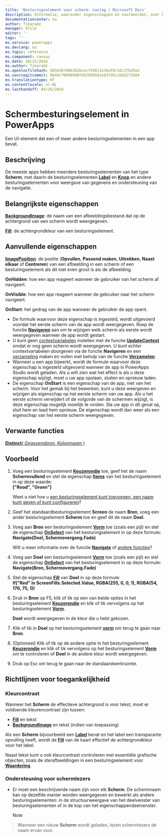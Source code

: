 ```yaml
---
title: 'Besturingselement voor scherm: naslag | Microsoft Docs'
description: Informatie, waaronder eigenschappen en voorbeelden, over het besturingselement Scherm
documentationcenter: na
author: fikaradz
manager: kfile
editor: ''
tags: ''
ms.service: powerapps
ms.devlang: na
ms.topic: reference
ms.component: canvas
ms.date: 10/25/2016
ms.author: fikaradz
ms.openlocfilehash: d03e587d86262bcecf59012e36af0c3dc27b29a3
ms.sourcegitcommit: 8bd4c700969d0fd42950581e03fd5ccbb5273584
ms.translationtype: HT
ms.contentlocale: nl-NL
ms.lasthandoff: 04/26/2018
---
```

# <a name="screen-control-in-powerapps"></a>Schermbesturingselement in PowerApps
Een UI-element dat een of meer andere besturingselementen in een app bevat.

## <a name="description"></a>Beschrijving
De meeste apps hebben meerdere besturingselementen van het type **Scherm**, met daarin de besturingselementen **[Label](control-text-box.md)** en **[Knop](control-button.md)** en andere besturingselementen voor weergave van gegevens en ondersteuning van de navigatie.

## <a name="key-properties"></a>Belangrijkste eigenschappen
**[BackgroundImage](properties-visual.md)**: de naam van een afbeeldingsbestand dat op de achtergrond van een scherm wordt weergegeven.

**[Fill](properties-color-border.md)**: de achtergrondkleur van een besturingselement.

## <a name="additional-properties"></a>Aanvullende eigenschappen
**[ImagePosition](properties-visual.md)**: de positie (**Opvullen**, **Passend maken**, **Uitrekken**, **Naast elkaar** of **Centreren**) van een afbeelding in een scherm of een besturingselement als dit niet even groot is als de afbeelding.

**OnHidden**: hoe een app reageert wanneer de gebruiker van het scherm af navigeert.

**OnVisible**: hoe een app reageert wanneer de gebruiker naar het scherm navigeert.

**OnStart**: het gedrag van de app wanneer de gebruiker de app opent.

* De formule waarvoor deze eigenschap is ingesteld, wordt uitgevoerd voordat het eerste scherm van de app wordt weergegeven. Roep de functie [**Navigeren**](../functions/function-navigate.md) aan om te wijzigen welk scherm als eerste wordt weergegeven wanneer de app wordt gestart.
* U kunt geen [contextvariabelen](../working-with-variables.md) instellen met de functie [**UpdateContext**](../functions/function-updatecontext.md) omdat er nog geen scherm wordt weergegeven. U kunt echter contextvariabelen doorgeven via de functie **Navigeren** en een [verzameling](../working-with-variables.md) maken en vullen met behulp van de functie [**Verzamelen**](../functions/function-clear-collect-clearcollect.md).
* Wanneer u een app bijwerkt, wordt de formule waarvoor deze eigenschap is ingesteld uitgevoerd wanneer de app in PowerApps Studio wordt geladen. Als u wilt zien wat het effect is als u deze eigenschap wijzigt, moet u uw app opslaan, sluiten en opnieuw laden.
* De eigenschap **OnStart** is een eigenschap van de app, niet van het scherm. Voor het gemak bij het bewerken, kunt u deze weergeven en wijzigen als eigenschap op het eerste scherm van uw app. Als u het eerste scherm verwijdert of de volgorde van de schermen wijzigt, is deze eigenschap mogelijk moeilijk te vinden. Sla uw app in dit geval op, sluit hem en laad hem opnieuw. De eigenschap wordt dan weer als een eigenschap van het eerste scherm weergegeven.

## <a name="related-functions"></a>Verwante functies
[**Distinct**( *Gegevensbron*, *Kolomnaam* )](../functions/function-distinct.md)

## <a name="example"></a>Voorbeeld
1. Voeg een besturingselement **[Keuzerondje](control-radio.md)** toe, geef het de naam **Schermvullend** en stel de eigenschap **[Items](properties-core.md)** van het besturingselement in op deze waarde:<br>
   **["Rood", "Groen"]**
   
    Weet u niet hoe u [een besturingselement kunt toevoegen, een naam kunt geven of kunt configureren](../add-configure-controls.md)?
2. Geef het standaardbesturingselement **Screen** de naam **Bron**, voeg een ander besturingselement **Scherm** toe en geef dit de naam **Doel**.
3. Voeg aan **Bron** een besturingselement **[Vorm](control-shapes-icons.md)** toe (zoals een pijl) en stel de eigenschap **[OnSelect](properties-core.md)** van het besturingselement in op deze formule:<br>
   **Navigate(Doel, Schermovergang.Fade)**
   
    Wilt u meer informatie over de functie **[Navigate](../functions/function-navigate.md)** of [andere functies](../formula-reference.md)?
4. Voeg aan **Doel** een besturingselement **[Vorm](control-shapes-icons.md)** toe (zoals een pijl) en stel de eigenschap **[OnSelect](properties-core.md)** van het besturingselement in op deze formule:<br>
   **Navigate(Bron, Schermovergang.Fade)**
5. Stel de eigenschap **[Fill](properties-color-border.md)** van **Doel** in op deze formule:<br>
   **If("Red" in ScreenFills.Selected.Value, RGBA(255, 0, 0, 1), RGBA(54, 176, 75, 1))**
6. Druk in **Bron** op F5, klik of tik op een van beide opties in het besturingselement **[Keuzerondje](control-radio.md)** en klik of tik vervolgens op het besturingselement **[Vorm](control-shapes-icons.md)**.
   
    **Doel** wordt weergegeven in de kleur die u hebt gekozen.
7. Klik of tik in **Doel** op het besturingselement **[vorm](control-shapes-icons.md)** om terug te gaan naar **Bron**.
8. (Optioneel) Klik of tik op de andere optie in het besturingselement **[Keuzerondje](control-radio.md)** en klik of tik vervolgens op het besturingselement **[Vorm](control-shapes-icons.md)** om te controleren of **Doel** in de andere kleur wordt weergegeven.
9. Druk op Esc om terug te gaan naar de standaardwerkruimte.


## <a name="accessibility-guidelines"></a>Richtlijnen voor toegankelijkheid
### <a name="color-contrast"></a>Kleurcontrast
Wanneer het **Scherm** de effectieve achtergrond is voor tekst, moet er voldoende kleurencontrast zijn tussen:
* **[Fill](properties-color-border.md)** en tekst
* **[BackgroundImage](properties-visual.md)** en tekst (indien van toepassing)

Als een **Scherm** bijvoorbeeld een **[Label](control-text-box.md)** bevat en het label een transparante opvulling heeft, wordt de **[Fill](properties-color-border.md)** van de kaart effectief de achtergrondkleur voor het label.

Naast tekst kunt u ook kleurcontrast controleren met essentiële grafische objecten, zoals de sterafbeeldingen in een besturingselement voor **[Waardering](control-rating.md)**.

### <a name="screen-reader-support"></a>Ondersteuning voor schermlezers
* Er moet een beschrijvende naam zijn voor elk **Scherm**. De schermnaam kan op dezelfde manier worden weergegeven en bewerkt als andere besturingselementen: in de structuurweergave van het deelvenster van besturingselementen of in de kop van het eigenschappendeelvenster.

    > [!NOTE]
> Wanneer een nieuw **Scherm** wordt geladen, lezen schermlezers de naam ervan voor. 
